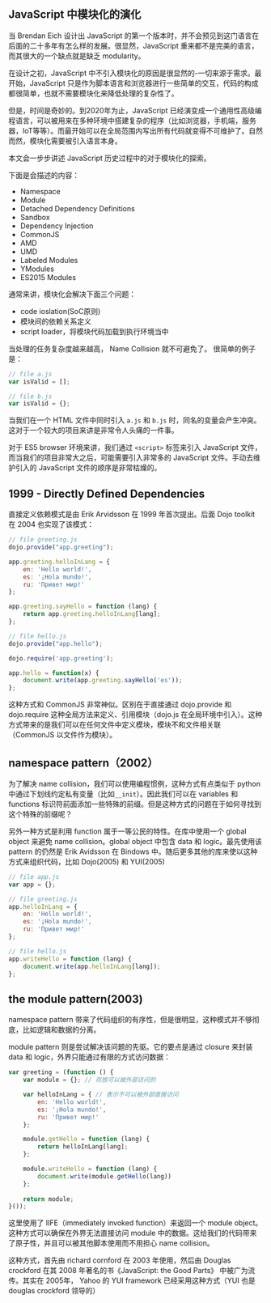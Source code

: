 ## JavaScript 中模块化的演化
当 Brendan Eich 设计出 JavaScript 的第一个版本时，并不会预见到这门语言在后面的二十多年有怎么样的发展。很显然，JavaScript 重来都不是完美的语言，而其很大的一个缺点就是缺乏 modularity。

在设计之初，JavaScript 中不引入模块化的原因是很显然的-一切来源于需求。最开始，JavaScript 只是作为脚本语言和浏览器进行一些简单的交互，代码的构成都很简单，也就不需要模块化来降低处理的复杂性了。

但是，时间是奇妙的。到2020年为止，JavaScript 已经演变成一个通用性高级编程语言，可以被用来在多种环境中搭建复杂的程序（比如浏览器，手机端，服务器，IoT等等）。而最开始可以在全局范围内写出所有代码就变得不可维护了。自然而然，模块化需要被引入语言本身。

本文会一步步讲述 JavaScript 历史过程中的对于模块化的探索。

下面是会描述的内容：
- Namespace
- Module
- Detached Dependency Definitions
- Sandbox
- Dependency Injection
- CommonJS
- AMD
- UMD
- Labeled Modules
- YModules
- ES2015 Modules

通常来讲，模块化会解决下面三个问题：
- code ioslation(SoC原则)
- 模块间的依赖关系定义
- script loader，将模块代码加载到执行环境当中

当处理的任务复杂度越来越高， Name Collision 就不可避免了。
很简单的例子是：
```javascript
// file a.js
var isValid = [];

// file b.js
var isValid = {};

```
当我们在一个 HTML 文件中同时引入 `a.js` 和 `b.js` 时，同名的变量会产生冲突。这对于一个较大的项目来讲是非常令人头痛的一件事。

对于 ES5 browser 环境来讲，我们通过 `<script>` 标签来引入 JavaScript 文件，而当我们的项目非常大之后，可能需要引入非常多的 JavaScript 文件。手动去维护引入的 JavaScript 文件的顺序是非常枯燥的。


## **1999 - Directly Defined Dependencies**
直接定义依赖模式是由 Erik Arvidsson 在 1999 年首次提出。后面 Dojo toolkit 在 2004 也实现了该模式：

```javascript
// file greeting.js
dojo.provide("app.greeting");

app.greeting.helloInLang = {
    en: 'Hello world!',
    es: '¡Hola mundo!',
    ru: 'Привет мир!'
};

app.greeting.sayHello = function (lang) {
    return app.greeting.helloInLang[lang];
};

// file hello.js
dojo.provide("app.hello");

dojo.require('app.greeting');

app.hello = function(x) {
    document.write(app.greeting.sayHello('es'));
};
```

这种方式和 CommonJS 非常神似。区别在于直接通过 dojo.provide 和 dojo.require 这种全局方法来定义、引用模块（dojo.js 在全局环境中引入）。这种方式带来的是我们可以在任何文件中定义模块，模块不和文件相关联（CommonJS 以文件作为模块）。

## namespace pattern（2002）
为了解决 name collision，我们可以使用编程惯例，这种方式有点类似于 python 中通过下划线约定私有变量（比如`__init`）。因此我们可以在 variables 和 functions 标识符前面添加一些特殊的前缀。但是这种方式的问题在于如何寻找到这个特殊的前缀呢？

另外一种方式是利用 function 属于一等公民的特性。在库中使用一个 global object 来避免 name collision。global object 中包含 data 和 logic。最先使用该 pattern 的仍然是 Erik Avidsson 在 Bindows 中。随后更多其他的库来使以这种方式来组织代码，比如 Dojo(2005) 和 YUI(2005)

```javascript
// file app.js
var app = {};

// file greeting.js
app.helloInLang = {
    en: 'Hello world!',
    es: '¡Hola mundo!',
    ru: 'Привет мир!'
};

// file hello.js
app.writeHello = function (lang) {
    document.write(app.helloInLang[lang]);
};
```

## the module pattern(2003)
namespace pattern 带来了代码组织的有序性，但是很明显，这种模式并不够彻底，比如逻辑和数据的分离。

module pattern 则是尝试解决该问题的先驱。它的要点是通过 closure 来封装 data 和 logic，外界只能通过有限的方式访问数据：
```javascript
var greeting = (function () {
    var module = {}; // 存放可以被外部访问的

    var helloInLang = { // 表示不可以被外部直接访问
        en: 'Hello world!',
        es: '¡Hola mundo!',
        ru: 'Привет мир!'
    };

    module.getHello = function (lang) {
        return helloInLang[lang];
    };

    module.writeHello = function (lang) {
        document.write(module.getHello(lang))
    };
    
    return module;
}());
```

这里使用了 IIFE（immediately invoked function）来返回一个 module object。这种方式可以确保在外界无法直接访问 module 中的数据。这给我们的代码带来了原子性，并且可以被其他脚本使用而不用担心 name collision。

这种方式，首先由 richard cornford 在 2003 年使用，然后由 Douglas crockford 在其 2008 年著名的书《JavaScript: the Good Parts》 中被广为流传。其实在 2005年， Yahoo 的 YUI framework 已经采用这种方式（YUI 也是 douglas crockford 领导的）


